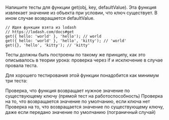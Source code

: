 Напишите тесты для функции get(obj, key, defaultValue). Эта функция извлекает значение из объекта при условии, что ключ существует. В ином случае возвращается defaultValue.

```
// Идея функции взята из lodash
// https://lodash.com/docs#get
get({ hello: 'world' }, 'hello'); // world
get({ hello: 'world' }, 'hello', 'kitty'); // 'world'
get({}, 'hello', 'kitty'); // 'kitty'
```
Тесты должны быть построены по такому же принципу, как это описывалось в теории урока: проверка через if и исключение в случае провала теста.

Для хорошего тестирования этой функции понадобится как минимум три теста:

Проверка, что функция возвращает нужное значение по существующему ключу (прямой тест на работоспособность)
Проверка на то, что возвращается значение по умолчанию, если ключа нет
Проверка на то, что возвращается значение по существующему ключу, даже если передано значение по умолчанию (пограничный случай)